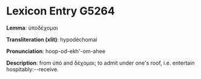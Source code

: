 # Lexicon Entry G5264

**Lemma**: ὑποδέχομαι

**Transliteration (xlit)**: hypodéchomai

**Pronunciation**: hoop-od-ekh'-om-ahee

**Description**:
from ὑπό and δέχομαι; to admit under one's roof, i.e. entertain hospitably:--receive.
